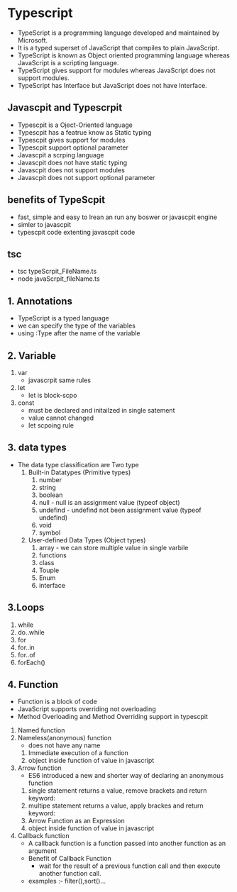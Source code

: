 # Typescript

- TypeScript is a programming language developed and maintained by Microsoft.
- It is a typed superset of JavaScript that compiles to plain JavaScript.
- TypeScript is known as Object oriented programming language whereas JavaScript is a scripting language.
- TypeScript gives support for modules whereas JavaScript does not support modules.
- TypeScript has Interface but JavaScript does not have Interface.

## Javascpit and Typescrpit

- Typescpit is a Oject-Oriented language
- Typescpit has a featrue know as Static typing
- Typescpit gives support for modules
- Typescpit support optional parameter
- Javascpit a scrping language
- Javascpit does not have static typing
- Javascpit does not support modules
- Javascpit does not support optional parameter

## benefits of TypeScpit

- fast, simple and easy to lrean an run any boswer or javascpit engine
- simler to javascpit
- typescpit code extenting javascpit code

## tsc

- tsc typeScrpit_FileName.ts
- node javaScrpit_fileName.ts

## 1. Annotations

- TypeScript is a typed language
- we can specify the type of the variables
- using :Type after the name of the variable

## 2. Variable

1. var
   - javascrpit same rules
2. let
   - let is block-scpo
3. const
   - must be declared and initailzed in single satement
   - value cannot changed
   - let scpoing rule

## 3. data types

- The data type classification are Two type
  1.  Built-in Datatypes (Primitive types)
      1. number
      2. string
      3. boolean
      4. null - null is an assignment value (typeof object)
      5. undefind - undefind not been assignment value (typeof undefind)
      6. void
      7. symbol
  2.  User-defined Data Types (Object types)
      1. array - we can store multiple value in single varbile
      2. functions
      3. class
      4. Touple
      5. Enum
      6. interface

## 3.Loops

1.  while
2.  do..while
3.  for
4.  for..in
5.  for..of
6.  forEach()

## 4. Function

- Function is a block of code
- JavaScript supports overriding not overloading
- Method Overloading and Method Overriding support in typescpit

1. Named function
2. Nameless(anonymous) function
   - does not have any name
   1. Immediate execution of a function
   2. object inside function of value in javascript
3. Arrow function
   - ES6 introduced a new and shorter way of declaring an anonymous function
   1. single statement returns a value, remove brackets and return keyword:
   2. multipe statement returns a value, apply brackes and return keyword:
   3. Arrow Function as an Expression
   4. object inside function of value in javascript
4. Callback function
   - A callback function is a function passed into another function as an argument
   - Benefit of Callback Function
     - wait for the result of a previous function call and then execute another function call.
   - examples :- filter(),sort()...
